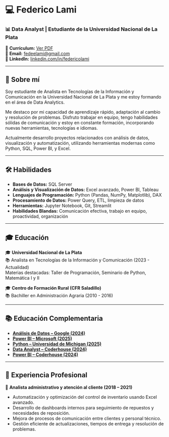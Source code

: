 # 💻 Federico Lami
### 📊 Data Analyst | Estudiante de la Universidad Nacional de La Plata

📄 **Currículum:** [Ver PDF](https://github.com/FedericoLami/Curriculum/blob/main/CV.pdf)    
📧 **Email:** fedeelami@gmail.com   
🔗 **LinkedIn:** [linkedin.com/in/federicolami](https://www.linkedin.com/in/federicolami)

---

## 🚀 Sobre mí

Soy estudiante de Analista en Tecnologías de la Información y Comunicación en la Universidad Nacional de La Plata y me estoy formando en el área de Data Analytics.  

Me destaco por mi capacidad de aprendizaje rápido, adaptación al cambio y resolución de problemas. Disfruto trabajar en equipo, tengo habilidades sólidas de comunicación y estoy en constante formación, incorporando nuevas herramientas, tecnologías e idiomas.  

Actualmente desarrollo proyectos relacionados con análisis de datos, visualización y automatización, utilizando herramientas modernas como Python, SQL, Power BI, y Excel.

---

## 🛠️ Habilidades

- **Bases de Datos:** SQL Server  
- **Análisis y Visualización de Datos:** Excel avanzado, Power BI, Tableau  
- **Lenguajes de Programación:** Python (Pandas, NumPy, Matplotlib), DAX  
- **Procesamiento de Datos:** Power Query, ETL, limpieza de datos  
- **Herramientas:** Jupyter Notebook, Git, Streamlit  
- **Habilidades Blandas:** Comunicación efectiva, trabajo en equipo, proactividad, organización

---

## 🎓 Educación

🎓 **Universidad Nacional de La Plata**  
📚 Analista en Tecnologías de la Información y Comunicación (2023 - Actualidad)  
Materias destacadas: Taller de Programación, Seminario de Python, Matemática I y II

🎓 **Centro de Formación Rural (CFR Saladillo)**  
📚 Bachiller en Administración Agraria (2010 - 2016)

---

## 📚 Educación Complementaria

- **[Análisis de Datos – Google (2024)](https://github.com/FedericoLami/Certificados/blob/main/Data%20analisis%20by%20Coursera%20and%20Google.png)**
- **[Power BI – Microsoft (2025)](https://github.com/FedericoLami/Certificados/blob/main/Coursera%20certificado.pdf)**
- **[Python – Universidad de Michigan (2025)](https://github.com/FedericoLami/Certificados/blob/main/Python%20by%20Coursera%20and%20U.%20Michigan.png)**
- **[Data Analyst – Coderhouse (2024)](https://github.com/FedericoLami/Certificados/blob/main/Data%20Analytics%20by%20Coderhouse.png)**
- **[Power BI – Coderhouse (2024)](https://github.com/FedericoLami/Certificados/blob/main/Certificado%20de%20Power%20BI.png)**

---

## 💼 Experiencia Profesional

🔧 **Analista administrativo y atención al cliente (2018 – 2021)**  
- Automatización y optimización del control de inventario usando Excel avanzado.  
- Desarrollo de dashboards internos para seguimiento de repuestos y necesidades de reposición.  
- Mejora de procesos de comunicación entre clientes y personal técnico.  
- Gestión eficiente de actualizaciones, tiempos de entrega y resolución de problemas.  



